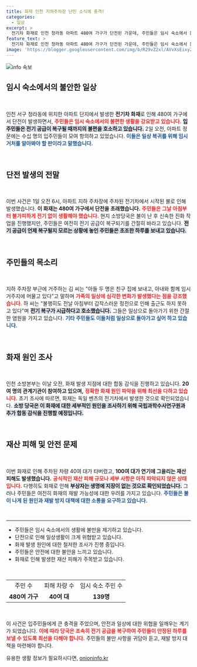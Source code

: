```yaml
---
title: 화재 인천 지하주차장 난민 소식에 충격!
categories:
  - 일상
excerpt: >
  전기차 화재로 인천 청라동 아파트 480여 가구가 단전된 가운데, 주민들은 임시 숙소에서 불편을 겪고 있습니다. 전기 복구가 주말까지 늦춰질 예정인 상황에서, 입주민들은 일상으로 돌아가고자 애를 쓰고 있습니다.
feature_text: >
  전기차 화재로 인천 청라동 아파트 480여 가구가 단전된 가운데, 주민들은 임시 숙소에서 불편을 겪고 있습니다. 전기 복구가 주말까지 늦춰질 예정인 상황에서, 입주민들은 일상으로 돌아가고자 애를 쓰고 있습니다.
image: 'https://blogger.googleusercontent.com/img/b/R29vZ2xl/AVvXsEixyZcFfHzMRdzZMjFBmAUKJYCLCGyLL1o632UiGVXcaFdKo_bkvkuCioo0uUKlGfBVcT3P84aROyZIXSBEx3Aw5nCQ3pTgDom1WDC4m8eifvWiAmWEEVb4x6G_l8C0QH225ldMjyaFvpxGEBGNO37VmDTDMHGhJPq73UglMfDca1-0aw/s1600/blogspot.png'
---
```


<p><img src="https://blogger.googleusercontent.com/img/b/R29vZ2xl/AVvXsEixyZcFfHzMRdzZMjFBmAUKJYCLCGyLL1o632UiGVXcaFdKo_bkvkuCioo0uUKlGfBVcT3P84aROyZIXSBEx3Aw5nCQ3pTgDom1WDC4m8eifvWiAmWEEVb4x6G_l8C0QH225ldMjyaFvpxGEBGNO37VmDTDMHGhJPq73UglMfDca1-0aw/s1600/blogspot.png" alt="info 속보" /></p>

<h2 data-ke-size="size26">임시 숙소에서의 불안한 일상</h2>  

<p data-ke-size="size16">&nbsp;</p>  

<p>인천 서구 청라동에 위치한 아파트 단지에서 발생한 <b>전기차 화재</b>로 인해 480여 가구에서 단전이 발생하면서, <b><span style="color: #ee2323;">주민들은 임시 숙소에서의 불편한 생활을 강요받고 있습니다.</span></b> <b><span style="background-color: #21538527;">입주민들은 전기 공급이 복구될 때까지의 불편을 호소하고 있습니다.</span></b> 2일 오전, 아파트 정문에는 수십 명의 입주민들이 모여 항의하고 있었습니다. <b><span style="color: #1a5490;">이들은 일상 복귀를 위해 임시 거처를 알아봐야 할 판이라고 말했습니다.</span></b></p>

<p data-ke-size="size16">&nbsp;</p>  

<h2 data-ke-size="size26">단전 발생의 전말</h2>  

<p data-ke-size="size16">&nbsp;</p>  

<p>이번 사건은 1일 오전 6시, 아파트 지하 주차장에 주차된 전기차에서 시작된 불로 인해 발생했습니다. <b>이 화재는 480여 가구에서 <b>단전을 초래했습니다</b>.</b> <b><span style="color: #ee2323;">주민들은 그날 아침부터 불가피하게 전기 없이 생활해야 했습니다.</span></b> 현지 소방당국은 불이 난 후 신속한 진화 작업을 진행했지만, 주민들은 여전히 전기 공급이 복구되기를 간절히 바라고 있습니다. <b><span style="background-color: #21538527;">전기 공급이 언제 복구될지 모르는 상황에 놓인 주민들은 초조한 하루를 보내고 있습니다.</span></b></p>

<p data-ke-size="size16">&nbsp;</p>  

<h2 data-ke-size="size26">주민들의 목소리</h2>  

<p data-ke-size="size16">&nbsp;</p>  

<p>지하 주차장 부근에 거주하는 김 씨는 "아들 두 명은 친구 집에 보내고, 아내와 함께 임시 거주지에 머물고 있다"고 말하며 <b><span style="color: #ee2323;">가족의 일상에 심각한 변화가 발생했다는 점을 강조했습니다.</span></b> 하 씨는 "불행히도 전날 아침부터 갑작스러운 정전으로 인해 출근도 하지 못하고 있다"며 <b><span style="background-color: #21538527;">전기 복구가 시급하다고 호소했습니다.</span></b> 그들은 일상으로 돌아가기 위한 간절한 염원을 가지고 있습니다. <b><span style="color: #1a5490;">기타 주민들도 이들처럼 일상으로 돌아가고 싶어 하고 있습니다.</span></b></p>

<p data-ke-size="size16">&nbsp;</p>  

<h2 data-ke-size="size26">화재 원인 조사</h2>  

<p data-ke-size="size16">&nbsp;</p>  

<p>인천 소방본부는 이날 오전, 화재 발생 지점에 대한 합동 감식을 진행하고 있습니다. <b>20여 명의 관계기관이 참여하고 있으며,</b> <b><span style="color: #ee2323;">정확한 화재 원인 파악을 위해 최선을 다하고 있습니다.</span></b> 초기 조사에 따르면, 화재는 독일 벤츠의 전기차에서 발생한 것으로 확인되었습니다. <b><span style="background-color: #21538527;">소방 당국은 이 화재에 대한 세부적인 원인을 조사하기 위해 국립과학수사연구원과 추가 합동 감식을 진행할 예정입니다.</span></b>  </p>

<p data-ke-size="size16">&nbsp;</p>  

<h2 data-ke-size="size26">재산 피해 및 안전 문제</h2>  

<p data-ke-size="size16">&nbsp;</p>  

<p>이번 화재로 인해 주차된 차량 40여 대가 타버렸고, <b>100여 대가 연기에 그을리는 재산 피해도 발생했습니다.</b> <b><span style="color: #ee2323;">공식적인 재산 피해 규모나 세부 사항은 아직 파악되지 않은 상태입니다.</span></b> 다행히도 화재로 인해 <b><span style="background-color: #21538527;">부상자는 생명에 지장이 없는 것으로 확인되었습니다.</span></b> 그러나 주민들은 여전히 화재의 재발 가능성에 대한 우려를 가지고 있습니다. <b><span style="color: #1a5490;">주민들은 불이 나게 된 원인과 재발 방지 대책에 대한 소통을 요구하고 있습니다.</span></b></p>

<p data-ke-size="size16">&nbsp;</p>  

<hr>  

<ul>
   <li>주민들은 임시 숙소에서의 생활에 불만을 제기하고 있습니다.</li>
   <li>단전으로 인해 일상생활이 크게 위협받고 있습니다.</li>
   <li>화재 발생 원인에 대한 철저한 조사가 진행 중입니다.</li>
   <li>주민들은 안전에 대한 불안을 느끼고 있습니다.</li>
   <li>화재로 인해 발생한 재산 피해가 주목받고 있습니다.</li>
</ul>

<p data-ke-size="size16">&nbsp;</p>  

<table style="width: 100%; border-collapse: collapse;">  
   <tr>  
      <td style="text-align: center; height: 17px;">주민 수</td>  
      <td style="text-align: center; height: 17px;">피해 차량 수</td>  
      <td style="text-align: center; height: 17px;">임시 숙소 주민 수</td>  
   </tr>  
   <tr>  
      <td style="text-align: center; height: 17px;"><b>480여 가구</b></td>  
      <td style="text-align: center; height: 17px;"><b>40여 대</b></td>  
      <td style="text-align: center; height: 17px;"><b>139명</b></td>  
   </tr>  
</table>  

<p data-ke-size="size16">&nbsp;</p>  

<p>이 사건은 입주민들에게 큰 충격을 주었으며, 안전과 일상에 대한 위협을 일깨우는 계기가 되었습니다. <b><span style="color: #ee2323;">이에 따라 당국은 조속히 전기 공급을 복구하여 주민들이 안정된 하루를 보낼 수 있도록 최선을 다해야 합니다.</span></b> 주민들의 불만 사항을 귀담아 듣고, 재발 방지 대책을 마련해야 합니다. </p>
유용한 생활 정보가 필요하시다면, <a href="https://onioninfo.kr" rel="dofollow">onioninfo.kr</a>


